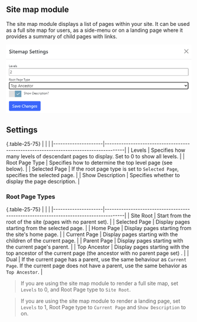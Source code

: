 ## Site map module
The site map module displays a list of pages within your site.  It can be used as a full site map for users, as a side-menu or on a landing 
page where it provides a summary of child pages with links. 

![Settings](sitemap-settings.png)

## Settings

{.table-25-75}
|                     |                                                                                      |
|---------------------|--------------------------------------------------------------------------------------|
| Levels              | Specifies how many levels of descendant pages to display.  Set to 0 to show all levels.  |
| Root Page Type      | Specifies how to determine the top level page (see below). |
| Selected Page       | If the root page type is set to `Selected Page`, specifies the selected page. |
| Show Description    | Specifies whether to display the page description. |

### Root Page Types

{.table-25-75}
|                     |                                                                                      |
|---------------------|--------------------------------------------------------------------------------------|
| Site Root           | Start from the root of the site (pages with no parent set).  |
| Selected Page       | Display pages starting from the selected page.  |
| Home Page           | Display pages starting from the site's home page.  |
| Current Page        | Display pages starting with the children of the current page.  |
| Parent Page         | Display pages starting with the current page's parent.  |
| Top Ancestor        | Display pages starting with the top ancestor of the current page (the ancestor with no parent page set) .  |
| Dual                | If the current page has a parent, use the same behaviour as `Current Page`.  If the current page does not have a parent, use the same behavior as `Top Ancestor`.  |

> If you are using the site map module to render a full site map, set `Levels` to 0, and Root Page type to `Site Root`.

> If you are using the site map module to render a landing page, set `Levels` to 1, Root Page type to `Current Page` and `Show Description` to on.